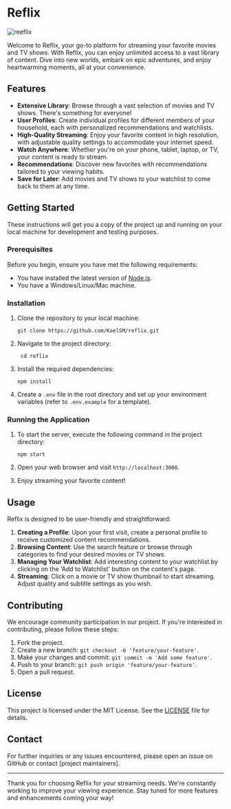 # Reflix

![reeflix](https://github.com/KaelSM/reflix/assets/113145289/01259942-71d5-49bc-84c4-82b763740ad7)


Welcome to Reflix, your go-to platform for streaming your favorite movies and TV shows. With Reflix, you can enjoy unlimited access to a vast library of content. Dive into new worlds, embark on epic adventures, and enjoy heartwarming moments, all at your convenience.

## Features

- **Extensive Library**: Browse through a vast selection of movies and TV shows. There's something for everyone!
- **User Profiles**: Create individual profiles for different members of your household, each with personalized recommendations and watchlists.
- **High-Quality Streaming**: Enjoy your favorite content in high resolution, with adjustable quality settings to accommodate your internet speed.
- **Watch Anywhere**: Whether you're on your phone, tablet, laptop, or TV, your content is ready to stream.
- **Recommendations**: Discover new favorites with recommendations tailored to your viewing habits.
- **Save for Later**: Add movies and TV shows to your watchlist to come back to them at any time.

## Getting Started

These instructions will get you a copy of the project up and running on your local machine for development and testing purposes.

### Prerequisites

Before you begin, ensure you have met the following requirements:

- You have installed the latest version of [Node.js](https://nodejs.org/).
- You have a Windows/Linux/Mac machine.

### Installation

1. Clone the repository to your local machine:
   ```
   git clone https://github.com/KaelSM/reflix.git
   ```
2. Navigate to the project directory:
   ```
    cd reflix
   ```
3. Install the required dependencies:
   ```
   npm install
   ```
4. Create a `.env` file in the root directory and set up your environment variables (refer to `.env.example` for a template).

### Running the Application

1. To start the server, execute the following command in the project directory:
   ```
   npm start
   ```
2. Open your web browser and visit `http://localhost:3000`.

3. Enjoy streaming your favorite content!

## Usage

Reflix is designed to be user-friendly and straightforward:

1. **Creating a Profile**: Upon your first visit, create a personal profile to receive customized content recommendations.
2. **Browsing Content**: Use the search feature or browse through categories to find your desired movies or TV shows.
3. **Managing Your Watchlist**: Add interesting content to your watchlist by clicking on the 'Add to Watchlist' button on the content's page.
4. **Streaming**: Click on a movie or TV show thumbnail to start streaming. Adjust quality and subtitle settings as you wish.

## Contributing

We encourage community participation in our project. If you're interested in contributing, please follow these steps:

1. Fork the project.
2. Create a new branch: `git checkout -b 'feature/your-feature'`.
3. Make your changes and commit: `git commit -m 'Add some feature'`.
4. Push to your branch: `git push origin 'feature/your-feature'`.
5. Open a pull request.

## License

This project is licensed under the MIT License. See the [LICENSE](LICENSE) file for details.

## Contact

For further inquiries or any issues encountered, please open an issue on GitHub or contact [project maintainers].

---

Thank you for choosing Reflix for your streaming needs. We're constantly working to improve your viewing experience. Stay tuned for more features and enhancements coming your way!


   
